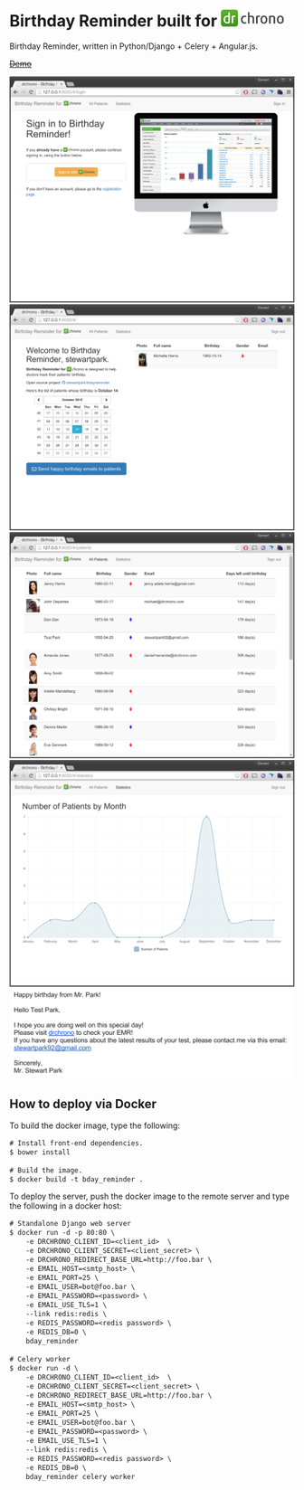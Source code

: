 Birthday Reminder built for <img src="https://github.com/stewartpark/bdayreminder/blob/master/misc/drchrono.png" height="30" />
=====================================================

Birthday Reminder, written in Python/Django + Celery + Angular.js.

<strike>[Demo](-)</strike>

![](https://github.com/stewartpark/bdayreminder/blob/master/misc/Login.png)
![](https://github.com/stewartpark/bdayreminder/blob/master/misc/Main.png)
![](https://github.com/stewartpark/bdayreminder/blob/master/misc/List.png)
![](https://github.com/stewartpark/bdayreminder/blob/master/misc/Stats.png)
![](https://github.com/stewartpark/bdayreminder/blob/master/misc/TestEmail.png)

## How to deploy via Docker

To build the docker image, type the following:

```
# Install front-end dependencies.
$ bower install

# Build the image.  
$ docker build -t bday_reminder .
```

To deploy the server, push the docker image to the remote server and type the following in a docker host:

```
# Standalone Django web server
$ docker run -d -p 80:80 \
    -e DRCHRONO_CLIENT_ID=<client_id>  \
    -e DRCHRONO_CLIENT_SECRET=<client_secret> \
    -e DRCHRONO_REDIRECT_BASE_URL=http://foo.bar \
    -e EMAIL_HOST=<smtp_host> \
    -e EMAIL_PORT=25 \
    -e EMAIL_USER=bot@foo.bar \
    -e EMAIL_PASSWORD=<password> \
    -e EMAIL_USE_TLS=1 \
    --link redis:redis \
    -e REDIS_PASSWORD=<redis password> \
    -e REDIS_DB=0 \
    bday_reminder

# Celery worker
$ docker run -d \
    -e DRCHRONO_CLIENT_ID=<client_id>  \
    -e DRCHRONO_CLIENT_SECRET=<client_secret> \
    -e DRCHRONO_REDIRECT_BASE_URL=http://foo.bar \
    -e EMAIL_HOST=<smtp_host> \
    -e EMAIL_PORT=25 \
    -e EMAIL_USER=bot@foo.bar \
    -e EMAIL_PASSWORD=<password> \
    -e EMAIL_USE_TLS=1 \
    --link redis:redis \
    -e REDIS_PASSWORD=<redis password> \
    -e REDIS_DB=0 \
    bday_reminder celery worker
```
